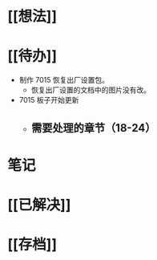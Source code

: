 # [[想法]]

# [[待办]]
- 制作 7015 恢复出厂设置包。
	- 恢复出厂设置的文档中的图片没有改。
- 7015 板子开始更新
	- 需要处理的章节（18-24）
		- 
# 笔记

# [[已解决]]

# [[存档]]